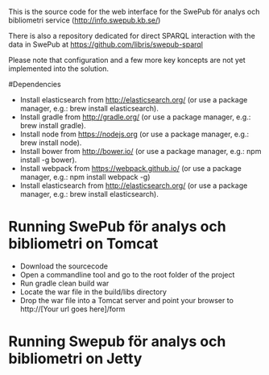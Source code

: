 This is the source code for the web interface for the SwePub för analys och bibliometri service (http://info.swepub.kb.se/)

There is also a repository dedicated for direct SPARQL interaction with the data in SwePub at https://github.com/libris/swepub-sparql

Please note that configuration and a few more key koncepts are not yet implemented into the solution.

#Dependencies
* Install elasticsearch from http://elasticsearch.org/ (or use a package manager, e.g.: brew install elasticsearch).
* Install gradle from http://gradle.org/ (or use a package manager, e.g.: brew install gradle).   
* Install node from https://nodejs.org (or use a package manager, e.g.: brew install node).   
* Install bower from http://bower.io/ (or use a package manager, e.g.: npm install -g bower). 
* Install webpack from https://webpack.github.io/  (or use a package manager, e.g.: npm install webpack -g)
* Install elasticsearch from http://elasticsearch.org/ (or use a package manager, e.g.: brew install elasticsearch).

# Running SwePub för analys och bibliometri on Tomcat
* Download the sourcecode
* Open a commandline tool and go to the root folder of the project
* Run gradle clean build war
* Locate the war file in the build/libs directory
* Drop the war file into a Tomcat server and point your browser to http://[Your url goes here]/form

# Running Swepub för analys och bibliometri on Jetty
